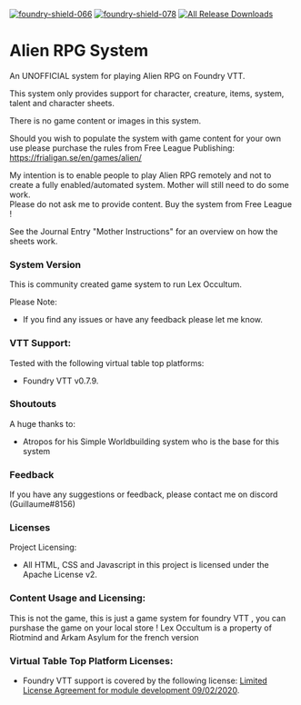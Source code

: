 [![foundry-shield-066]][foundry-url] [![foundry-shield-078]][foundry-url] [![All Release Downloads](https://img.shields.io/github/downloads/pwatson100/alienrpg/total.svg)]()

# Alien RPG System

An UNOFFICIAL system for playing Alien RPG on Foundry VTT.

This system only provides support for character, creature, items, system, talent and character sheets.

There is no game content or images in this system.

Should you wish to populate the system with game content for your own use please purchase the rules from Free League Publishing: https://frialigan.se/en/games/alien/

My intention is to enable people to play Alien RPG remotely and not to create a fully enabled/automated system. Mother will still need to do some work.  
Please do not ask me to provide content. Buy the system from Free League !

See the Journal Entry "Mother Instructions" for an overview on how the sheets work.

### System Version

This is community created game system to run Lex Occultum.

Please Note:

- If you find any issues or have any feedback please let me know.

### VTT Support:

Tested with the following virtual table top platforms:

- Foundry VTT v0.7.9.

### Shoutouts

A huge thanks to:

- Atropos for his Simple Worldbuilding system who is the base for this system

### Feedback

If you have any suggestions or feedback, please contact me on discord (Guillaume#8156)

### Licenses

Project Licensing:

- All HTML, CSS and Javascript in this project is licensed under the Apache License v2.

### Content Usage and Licensing:

This is not the game, this is just a game system for foundry VTT , you can purshase the game on your local store ! Lex Occultum is a property of Riotmind and Arkam Asylum for the french version

### Virtual Table Top Platform Licenses:

- Foundry VTT support is covered by the following license: [Limited License Agreement for module development 09/02/2020](https://foundryvtt.com/article/license/).

[foundry-shield-066]: https://img.shields.io/badge/Foundry-v0.6.6-informational
[foundry-shield-078]: https://img.shields.io/badge/Foundry-v0.7.8-informational
[foundry-url]: https://foundryvtt.com/